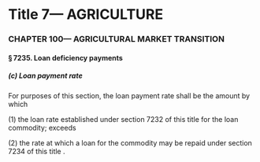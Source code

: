 
# Title 7— AGRICULTURE
### CHAPTER 100— AGRICULTURAL MARKET TRANSITION
#### § 7235. Loan deficiency payments
##### (c) Loan payment rate

For purposes of this section, the loan payment rate shall be the amount by which

(1) the loan rate established under section 7232 of this title for the loan commodity; exceeds

(2) the rate at which a loan for the commodity may be repaid under section 7234 of this title .
